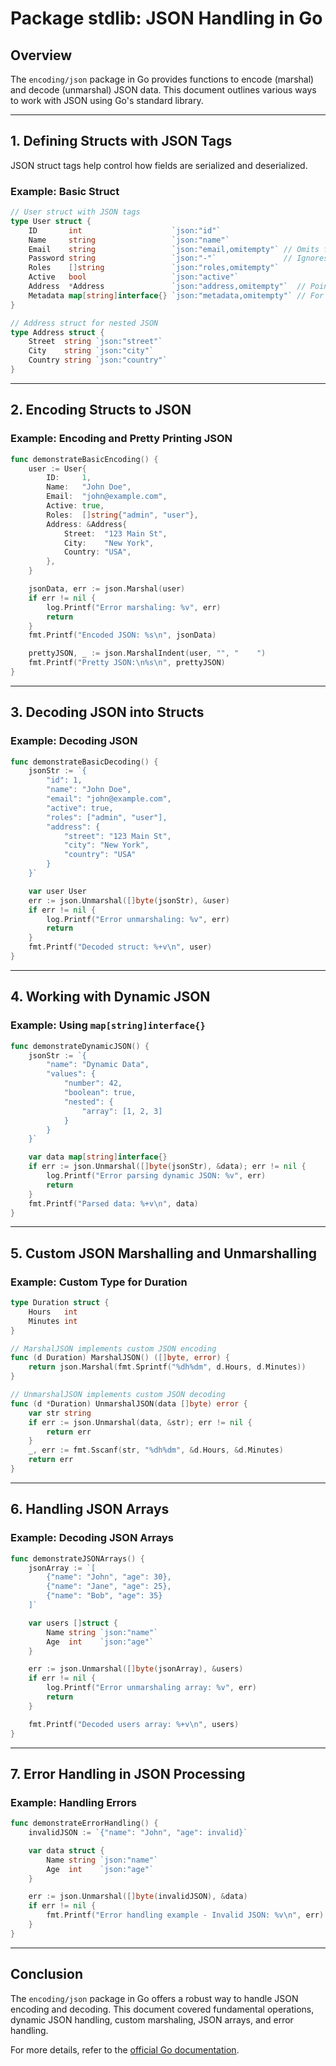 # Package stdlib: JSON Handling in Go

## Overview

The `encoding/json` package in Go provides functions to encode (marshal) and decode (unmarshal) JSON data. This document outlines various ways to work with JSON using Go's standard library.

---

## 1. Defining Structs with JSON Tags

JSON struct tags help control how fields are serialized and deserialized.

### Example: Basic Struct

```go
// User struct with JSON tags
type User struct {
    ID       int                    `json:"id"`
    Name     string                 `json:"name"`
    Email    string                 `json:"email,omitempty"` // Omits field if empty
    Password string                 `json:"-"`               // Ignores field in JSON
    Roles    []string               `json:"roles,omitempty"`
    Active   bool                   `json:"active"`
    Address  *Address               `json:"address,omitempty"`  // Pointer for nested struct
    Metadata map[string]interface{} `json:"metadata,omitempty"` // For dynamic JSON
}

// Address struct for nested JSON
type Address struct {
    Street  string `json:"street"`
    City    string `json:"city"`
    Country string `json:"country"`
}
```

---

## 2. Encoding Structs to JSON

### Example: Encoding and Pretty Printing JSON

```go
func demonstrateBasicEncoding() {
    user := User{
        ID:     1,
        Name:   "John Doe",
        Email:  "john@example.com",
        Active: true,
        Roles:  []string{"admin", "user"},
        Address: &Address{
            Street:  "123 Main St",
            City:    "New York",
            Country: "USA",
        },
    }

    jsonData, err := json.Marshal(user)
    if err != nil {
        log.Printf("Error marshaling: %v", err)
        return
    }
    fmt.Printf("Encoded JSON: %s\n", jsonData)

    prettyJSON, _ := json.MarshalIndent(user, "", "    ")
    fmt.Printf("Pretty JSON:\n%s\n", prettyJSON)
}
```

---

## 3. Decoding JSON into Structs

### Example: Decoding JSON

```go
func demonstrateBasicDecoding() {
    jsonStr := `{
        "id": 1,
        "name": "John Doe",
        "email": "john@example.com",
        "active": true,
        "roles": ["admin", "user"],
        "address": {
            "street": "123 Main St",
            "city": "New York",
            "country": "USA"
        }
    }`

    var user User
    err := json.Unmarshal([]byte(jsonStr), &user)
    if err != nil {
        log.Printf("Error unmarshaling: %v", err)
        return
    }
    fmt.Printf("Decoded struct: %+v\n", user)
}
```

---

## 4. Working with Dynamic JSON

### Example: Using `map[string]interface{}`

```go
func demonstrateDynamicJSON() {
    jsonStr := `{
        "name": "Dynamic Data",
        "values": {
            "number": 42,
            "boolean": true,
            "nested": {
                "array": [1, 2, 3]
            }
        }
    }`

    var data map[string]interface{}
    if err := json.Unmarshal([]byte(jsonStr), &data); err != nil {
        log.Printf("Error parsing dynamic JSON: %v", err)
        return
    }
    fmt.Printf("Parsed data: %+v\n", data)
}
```

---

## 5. Custom JSON Marshalling and Unmarshalling

### Example: Custom Type for Duration

```go
type Duration struct {
    Hours   int
    Minutes int
}

// MarshalJSON implements custom JSON encoding
func (d Duration) MarshalJSON() ([]byte, error) {
    return json.Marshal(fmt.Sprintf("%dh%dm", d.Hours, d.Minutes))
}

// UnmarshalJSON implements custom JSON decoding
func (d *Duration) UnmarshalJSON(data []byte) error {
    var str string
    if err := json.Unmarshal(data, &str); err != nil {
        return err
    }
    _, err := fmt.Sscanf(str, "%dh%dm", &d.Hours, &d.Minutes)
    return err
}
```

---

## 6. Handling JSON Arrays

### Example: Decoding JSON Arrays

```go
func demonstrateJSONArrays() {
    jsonArray := `[
        {"name": "John", "age": 30},
        {"name": "Jane", "age": 25},
        {"name": "Bob", "age": 35}
    ]`

    var users []struct {
        Name string `json:"name"`
        Age  int    `json:"age"`
    }

    err := json.Unmarshal([]byte(jsonArray), &users)
    if err != nil {
        log.Printf("Error unmarshaling array: %v", err)
        return
    }

    fmt.Printf("Decoded users array: %+v\n", users)
}
```

---

## 7. Error Handling in JSON Processing

### Example: Handling Errors

```go
func demonstrateErrorHandling() {
    invalidJSON := `{"name": "John", "age": invalid}`

    var data struct {
        Name string `json:"name"`
        Age  int    `json:"age"`
    }

    err := json.Unmarshal([]byte(invalidJSON), &data)
    if err != nil {
        fmt.Printf("Error handling example - Invalid JSON: %v\n", err)
    }
}
```

---

## Conclusion

The `encoding/json` package in Go offers a robust way to handle JSON encoding and decoding. This document covered fundamental operations, dynamic JSON handling, custom marshaling, JSON arrays, and error handling.

For more details, refer to the [official Go documentation](https://pkg.go.dev/encoding/json).
